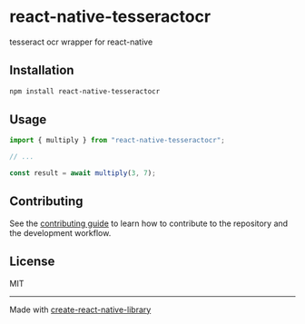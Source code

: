 # react-native-tesseractocr
tesseract ocr wrapper for react-native
## Installation

```sh
npm install react-native-tesseractocr
```

## Usage

```js
import { multiply } from "react-native-tesseractocr";

// ...

const result = await multiply(3, 7);
```

## Contributing

See the [contributing guide](CONTRIBUTING.md) to learn how to contribute to the repository and the development workflow.

## License

MIT

---

Made with [create-react-native-library](https://github.com/callstack/react-native-builder-bob)
